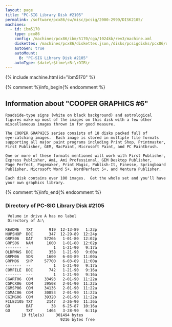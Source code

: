 ```yaml
---
layout: page
title: "PC-SIG Library Disk #2105"
permalink: /software/pcx86/sw/misc/pcsig/2000-2999/DISK2105/
machines:
  - id: ibm5170
    type: pcx86
    config: /machines/pcx86/ibm/5170/cga/1024kb/rev3/machine.xml
    diskettes: /machines/pcx86/diskettes.json,/disks/pcsigdisks/pcx86/diskettes.json
    autoGen: true
    autoMount:
      B: "PC-SIG Library Disk #2105"
    autoType: $date\r$time\rB:\rDIR\r
---
```


{% include machine.html id="ibm5170" %}

{% comment %}info_begin{% endcomment %}

## Information about "COOPER GRAPHICS #6"

    Roadside-type signs (white on black background) and astrological
    figures make up most of the images on this disk with a few other
    miscellaneous images thrown in for good measure.
    
    The COOPER GRAPHICS series consists of 18 disks packed full of
    eye-catching images.  Each image is stored in multiple file formats
    supporting all major paint programs including Print Shop, Printmaster,
    First Publisher, GEM, MacPaint, Microsoft Paint, and PC Paintbrush.
    
    One or more of these formats mentioned will work with First Publisher,
    Express Publisher, Ami, Ami Professional, GEM Desktop Publisher,
    Page Perfect, Pagemaker, Print Magic, Publish-It, Finesse, Springboard
    Publisher, Microsoft Word 5+, WordPerfect 5+, and Ventura Publisher.
    
    Each disk contains over 100 images.  Get the whole set and you'll have
    your own graphics library.
{% comment %}info_end{% endcomment %}


### Directory of PC-SIG Library Disk #2105

     Volume in drive A has no label
     Directory of A:\

    README   TXT       919  12-13-89   1:23p
    NUPSHOP  DOC       347  12-29-89  12:24p
    GRPS06   DAT     57266   1-01-80  12:02p
    GRPS06   NAM      1600   1-01-80  12:02p
    -------  -           1   1-21-90   9:17a
    OLDPMAS  DOC       358   1-21-90   9:00a
    GRPM06   SDR      1600   6-03-89  11:00a
    GRPM06   SHP     57700   6-03-89  11:00a
    -------  --          1   1-21-90   9:17a
    COMFILE  DOC       742   1-21-90   9:16a
    -------  ---         1   1-21-90   9:16a
    CGART06  COM     33493   2-01-90  11:22a
    CGPCX06  COM     39508   2-01-90  11:22a
    CGMSP06  COM     34136   2-01-90  11:22a
    CGMAC06  COM     30853   2-01-90  11:22a
    CGIMG06  COM     39320   2-01-90  11:22a
    FILE2105 TXT      2147   3-26-90  11:36a
    GO       BAT        38   6-25-87  10:16a
    GO       TXT      1464   3-28-90   6:11p
           19 file(s)     301494 bytes
                            9216 bytes free
